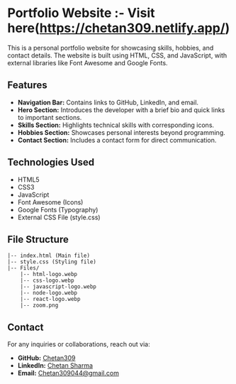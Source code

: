 # Portfolio Website :- Visit here(https://chetan309.netlify.app/)

This is a personal portfolio website for showcasing skills, hobbies, and contact details. The website is built using HTML, CSS, and JavaScript, with external libraries like Font Awesome and Google Fonts.

## Features

- **Navigation Bar:** Contains links to GitHub, LinkedIn, and email.
- **Hero Section:** Introduces the developer with a brief bio and quick links to important sections.
- **Skills Section:** Highlights technical skills with corresponding icons.
- **Hobbies Section:** Showcases personal interests beyond programming.
- **Contact Section:** Includes a contact form for direct communication.

## Technologies Used

- HTML5
- CSS3
- JavaScript
- Font Awesome (Icons)
- Google Fonts (Typography)
- External CSS File (style.css)

## File Structure

```
|-- index.html (Main file)
|-- style.css (Styling file)
|-- Files/
    |-- html-logo.webp
    |-- css-logo.webp
    |-- javascript-logo.webp
    |-- node-logo.webp
    |-- react-logo.webp
    |-- zoom.png
```

## Contact

For any inquiries or collaborations, reach out via:

- **GitHub:** [Chetan309](https://github.com/Chetan309)
- **LinkedIn:** [Chetan Sharma](https://www.linkedin.com/in/chetan-sharma-816024283/)
- **Email:** [Chetan309044@gmail.com](mailto:Chetan309044@gmail.com)
